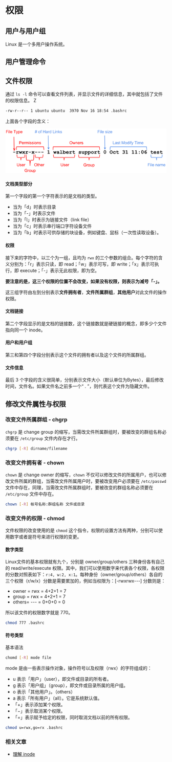 # 权限

## 用户与用户组

Linux 是一个多用户操作系统。

## 用户管理命令

## 文件权限

通过 `ls -l` 命令可以查看文件列表，并显示文件的详细信息，其中就包括了文件的权限信息。
Z
```sh
-rw-r--r-- 1 ubuntu ubuntu  3970 Nov 16 18:54 .bashrc
```

上面各个字段的含义：

![](pics/perms.png)

#### 文档类型部分

第一个字段的第一个字符表示的是文档的类型。

- 当为「d」时表示目录
- 当为「-」时表示文件
- 当为「l」时表示为链接文件（link file）
- 当为「c」时表示串行端口字符设备文件
- 当为「b」时表示可供存储的块设备，例如键盘、鼠标（一次性读取设备）。

#### 权限

接下来的字符中，以三个为一组，且均为 `rwx` 的三个参数的组合。每个字符的含义分别为：「r」表示只读，即 read；「w」表示可写，即 write；「x」表示可执行，即 execute；「-」表示无此权限，即为空。

**要注意的是，这三个权限的位置不会改变，如果没有权限，则表示为减号「-」。**

这三组字符由左到分别表示**文件拥有者**，**文件所属群组**，**其他用户**对此文件的操作权限。

#### 文档链接

第二个字段显示的是文档的链接数，这个链接数就是硬链接的概念，即多少个文件指向同一个 inode。

#### 用户和用户组

第三和第四个字段分别表示这个文件的拥有者以及这个文件的所属群组。

#### 文件信息

最后 3 个字段的含义很简单，分别表示文件大小（默认单位为Bytes），最后修改时间，文件名。如果文件名之前多一个“ . ”，则代表这个文件为隐藏文件。

## 修改文件属性与权限

### 改变文件所属群组 - chgrp

`chgrp` 是 change group 的缩写，当需改文件所属群组时，要被改变的群组名称必须要在 `/etc/group` 文件内存在才行。

```sh
chgrp [-R] dirname/filename
```

### 改变文件拥有者 - chown

`chown` 是 change owner 的缩写，`chown` 不仅可以修改文件的所属用户，也可以修改文件所属的群组，当需改文件所属用户时，要被改变用户必须要在 `/etc/passwd` 文件中存在，同理，当需改文件所属群组时，要被改变的群组名称必须要在 `/etc/group` 文件中存在。

```sh
chown [-R] 帐号名称:群组名称 文件或目录
```
### 改变文件的权限 - chmod

文件权限的改变使用的是 `chmod` 这个指令，权限的设置方法有两种，分别可以使用数字或者是符号来进行权限的变更。

#### 数字类型

Linux文件的基本权限就有九个，分别是 owner/group/others 三种身份各有自己的 read/write/execute 权限。其中，我们可以使用数字来代表各个权限，各权限的分数对照表如下：`r:4, w:2, x:1`。每种身份（owner/group/others）各自的三个权限（r/w/x）分数是需要累加的，例如当权限为：[-rwxrwx---] 分数则是：

- owner = rwx = 4+2+1 = 7
- group = rwx = 4+2+1 = 7 
- others= --- = 0+0+0 = 0

所以该文件的权限数字就是 770。

```sh
chmod 777 .bashrc
```

#### 符号类型

基本语法

```sh
chomd [-R] mode file
```

mode 是由一些表示操作对象，操作符号以及权限（rwx）的字符组成的：

- u 表示「用户」（user），即文件或目录的所有者。
- g 表示「用户组」（group），即文件或目录所属的用户组。
- o 表示「其他用户」。（others）
- a 表示「所有用户」（all）。它是系统默认值。
- 「+」表示添加某个权限。
- 「−」表示取消某个权限。
- 「=」表示赋予给定的权限，同时取消文档以前的所有权限。

```sh
chmod u=rwx,go=rx .bashrc
```

### 相关文章

- [理解 inode](http://www.ruanyifeng.com/blog/2011/12/inode.html)